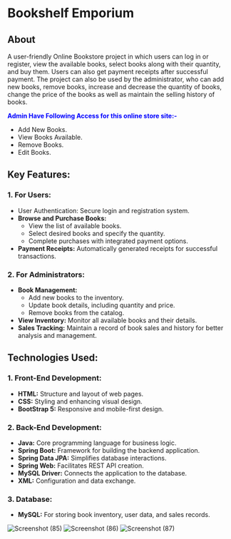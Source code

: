 # Bookshelf Emporium           

## About      
 
A user-friendly Online Bookstore project in which users can log in or register, view the available books, select books along with their quantity, and buy them. Users can also get payment receipts after successful payment. The project can also be used by the administrator, who can add new books, remove books, increase and decrease the quantity of books, change the price of the books as well as maintain the selling history of books.     
 
<span style="color:blue">**Admin Have Following Access for this online store site:-**</span>                   
- Add New Books.   
- View Books Available.   
- Remove Books.   
- Edit Books.

## Key Features: 

### 1. For Users:
- User Authentication: Secure login and registration system.
- **Browse and Purchase Books:**
    - View the list of available books.
    - Select desired books and specify the quantity.
    - Complete purchases with integrated payment options.
- **Payment Receipts:** Automatically generated receipts for successful transactions.

### 2. For Administrators:
- **Book Management:**
    - Add new books to the inventory.
    - Update book details, including quantity and price.
    - Remove books from the catalog.
- **View Inventory:** Monitor all available books and their details.
- **Sales Tracking:** Maintain a record of book sales and history for better analysis and management.

  
## Technologies Used:

### 1. Front-End Development:
- **HTML:** Structure and layout of web pages.
- **CSS:** Styling and enhancing visual design.
- **BootStrap 5:** Responsive and mobile-first design.

### 2. Back-End Development:
- **Java:** Core programming language for business logic.    
- **Spring Boot:** Framework for building the backend application.
- **Spring Data JPA:** Simplifies database interactions.
- **Spring Web:** Facilitates REST API creation.
- **MySQL Driver:** Connects the application to the database.
- **XML:** Configuration and data exchange.

### 3. Database:
- **MySQL:** For storing book inventory, user data, and sales records.

  
![Screenshot (85)](https://github.com/omkarkulkarni2704/BookshelfEmporium/assets/89896505/dc393a97-7475-42e8-adc7-35b13b62f821)
![Screenshot (86)](https://github.com/omkarkulkarni2704/BookshelfEmporium/assets/89896505/7e93f3c4-546d-4bf9-a9df-e8306b8d9e70)
![Screenshot (87)](https://github.com/omkarkulkarni2704/BookshelfEmporium/assets/89896505/c802c79d-c496-4a1c-8aaa-f92006b8f4ab)

